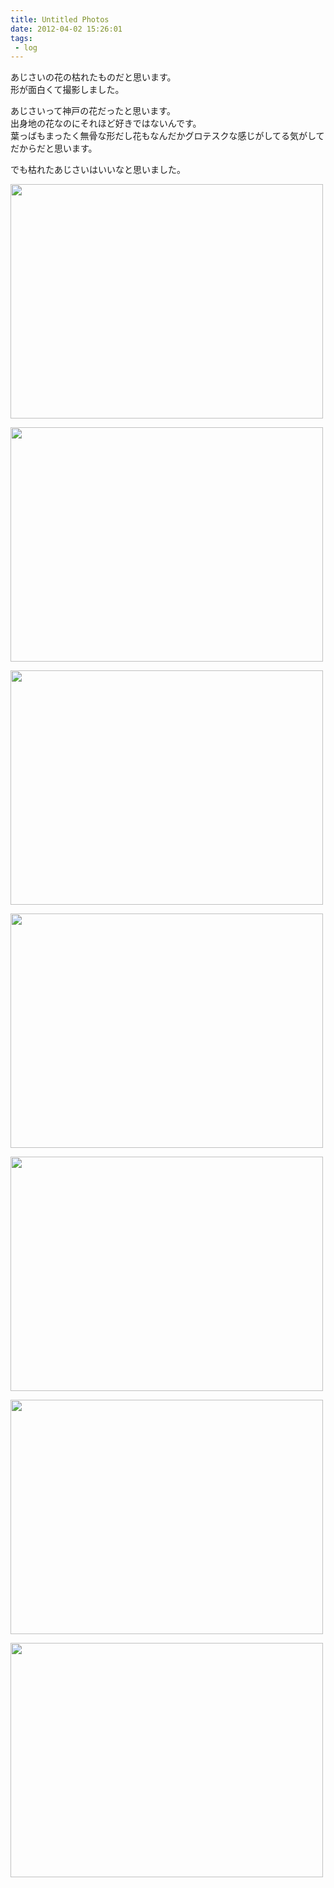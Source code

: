 ```yaml
---
title: Untitled Photos
date: 2012-04-02 15:26:01
tags: 
 - log
---
```


あじさいの花の枯れたものだと思います。<br>
形が面白くて撮影しました。

あじさいって神戸の花だったと思います。<br>
出身地の花なのにそれほど好きではないんです。<br>
葉っばもまったく無骨な形だし花もなんだかグロテスクな感じがしてる気がしてだからだと思います。

でも枯れたあじさいはいいなと思いました。

<a href="http://www.flickr.com/photos/shigeki_takeguchi/7026875211/" title="Untitled by shigeki.takeguchi, on Flickr"><img src="http://farm8.staticflickr.com/7048/7026875211_5e8e50f4f4.jpg" width="500" height="375" alt=""></a>

<a href="http://www.flickr.com/photos/shigeki_takeguchi/7026887473/" title="Untitled by shigeki.takeguchi, on Flickr"><img src="http://farm8.staticflickr.com/7083/7026887473_b8fe27a1d8.jpg" width="500" height="375" alt=""></a>

<a href="http://www.flickr.com/photos/shigeki_takeguchi/6880789906/" title="Untitled by shigeki.takeguchi, on Flickr"><img src="http://farm8.staticflickr.com/7256/6880789906_af417212b0.jpg" width="500" height="375" alt=""></a>

<a href="http://www.flickr.com/photos/shigeki_takeguchi/7026891167/" title="Untitled by shigeki.takeguchi, on Flickr"><img src="http://farm8.staticflickr.com/7051/7026891167_5ab7f86111.jpg" width="500" height="375" alt=""></a>

<a href="http://www.flickr.com/photos/shigeki_takeguchi/6880792566/" title="Untitled by shigeki.takeguchi, on Flickr"><img src="http://farm8.staticflickr.com/7078/6880792566_2d14c95b61.jpg" width="500" height="375" alt=""></a>

<a href="http://www.flickr.com/photos/shigeki_takeguchi/7026893977/" title="Untitled by shigeki.takeguchi, on Flickr"><img src="http://farm8.staticflickr.com/7245/7026893977_ce8062ace3.jpg" width="500" height="375" alt=""></a>

<a href="http://www.flickr.com/photos/shigeki_takeguchi/6880795114/" title="Untitled by shigeki.takeguchi, on Flickr"><img src="http://farm8.staticflickr.com/7136/6880795114_7512aff4dd.jpg" width="500" height="375" alt=""></a>
